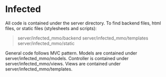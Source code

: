 # Infected
All code is contained under the server directory. To find backend files, html files, or static files (stylesheets and scripts):
  > server/infected_mmo/backend
  > server/infected_mmo/templates
  > server/infected_mmo/static

General code follows MVC pattern. Models are contained under server/infected_mmo/models.
Controller is contained under server/infected_mmo/views.
Views are contained under server/infected_mmo/templates.
